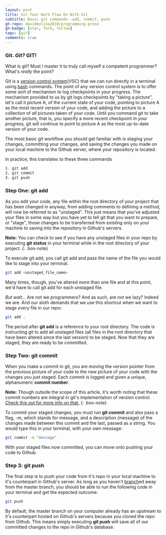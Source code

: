 ```yaml
---
layout: post
title: Git Your Work Flow On With Git
subtitle: Basic git commands--add, commit, push
gh-repo: davidmolina2810/programming-prose
gh-badge: [star, fork, follow]
tags: [git]
comments: true
---
```


### Git. _Git?_ **GIT!**
What is git? Must I master it to truly call myself a competent programmer?
What's _really_ the point?

Git is a [version control system](https://www.geeksforgeeks.org/version-control-systems/#:~:text=Version%20control%20systems%20are%20a,(snapshots)%20of%20the%20project.)(VSC) that we can run directly in a terminal using [bash](https://en.wikipedia.org/wiki/Bash_(Unix_shell)) commands. The point of any version control system is to offer some sort of mechanism to log checkpoints in your progress.
The mechanism provided to us by git logs checkpoints by "taking a picture", let's call it picture A, of the current state of your code, pointing to picture A as the most recent version of your code, and adding the picture to a collection of _all_ pictures taken of your code. Until you command git to take another picture, that is, you specify a more recent checkpoint in your progress, git will continue to point to picture A as the most up-to-date version of your code. 

The most basic git workflow you should get familiar with is staging your changes, committing your changes, and saving the changes you made on your local machine to the Github server, where your repository is located. 

In practice, this translates to these three commands

```bash
1. git add
2. git commit
3. git push
```

### Step One: git add

As you edit your code, any file within the root directory of your project that has been changed in anyway, from adding comments to defining a method, will now be referred to as "unstaged". This just means that you've adjusted your files in some way but you have yet to tell git that you want to prepare, or "stage", those changes to be transferred from existing only on your machine to saving into the repository in Github's servers.

**Note:** You can check to see if you have any unstaged files in your repo by executing **git status** in your terminal while in the root directory of your project.
{: .box-note}

To execute git add, you call git add and pass the name of the file you would like to stage into your terminal.

```bash
git add <unstaged_file_name>
```
Many times, though, you've altered more than one file and at this point, we'd have to call git add for each unstaged file. 

_But wait..._ Are not we programmers? And as such, are not we lazy? 
Indeed we are. And our sloth demands that we use this shortcut when we want to stage _every_ file in our repo:

```bash
git add .
```
The period after **git add** is a reference to your root directory. The code is instructing git to add all unstaged files (all files in the root directory that have been altered since the last version) to be staged. Now that they are staged, they are ready to be committed.

### Step Two: git commit

When you make a commit in git, you are moving the version pointer from the previous picture of your code to the new picture of your code with the changes you just staged. Each commit is logged and given a unique, alphanumeric **commit number**.


**Note:** Though outside the scope of this article, it's worth noting that these commit numbers are integral in git's implementation of version control. [Check this out for more info on that.](https://www.freecodecamp.org/news/the-ultimate-guide-to-git-reset-and-git-revert/) 
{: .box-note}

To commit your staged changes, you must run **git commit** and also pass a flag, -m, which stands for message, and a description (message) of the changes made between this commit and the last, passed as a string. You would type this in your terminal, with your own message:
```bash
git commit -m "message"
```
With your staged files now committed, you can move onto pushing your code to Github.

### Step 3: git push

The final step is to push your code from it's repo in your local machine to it's counterpart in Github's server. As long as you haven't [branch](https://git-scm.com/book/en/v2/Git-Branching-Basic-Branching-and-Merging)ed away from the master branch, you should be able to run the following code in your terminal and get the expected outcome:
```bash
git push
```
By default, the master branch on your computer already has an upstream to it's counterpart hosted on Github's servers because you cloned the repo from Github. This means simply executing **git push** will save all of our committed changes to the repo in Github's database.



